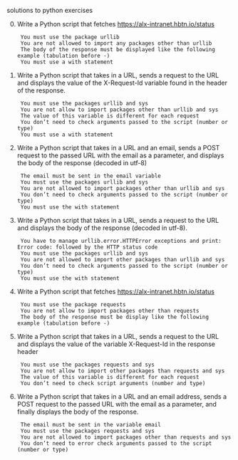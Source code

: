 solutions to python exercises

0. Write a Python script that fetches https://alx-intranet.hbtn.io/status

        You must use the package urllib
        You are not allowed to import any packages other than urllib
        The body of the response must be displayed like the following example (tabulation before -)
        You must use a with statement

1. Write a Python script that takes in a URL, sends a request to the URL and displays the value of the X-Request-Id variable found in the header of the response.

        You must use the packages urllib and sys
        You are not allow to import packages other than urllib and sys
        The value of this variable is different for each request
        You don’t need to check arguments passed to the script (number or type)
        You must use a with statement

2. Write a Python script that takes in a URL and an email, sends a POST request to the passed URL with the email as a parameter, and displays the body of the response (decoded in utf-8)

        The email must be sent in the email variable
        You must use the packages urllib and sys
        You are not allowed to import packages other than urllib and sys
        You don’t need to check arguments passed to the script (number or type)
        You must use the with statement

3. Write a Python script that takes in a URL, sends a request to the URL and displays the body of the response (decoded in utf-8).

        You have to manage urllib.error.HTTPError exceptions and print: Error code: followed by the HTTP status code
        You must use the packages urllib and sys
        You are not allowed to import other packages than urllib and sys
        You don’t need to check arguments passed to the script (number or type)
        You must use the with statement

4. Write a Python script that fetches https://alx-intranet.hbtn.io/status

        You must use the package requests
        You are not allow to import packages other than requests
        The body of the response must be display like the following example (tabulation before -)

5. Write a Python script that takes in a URL, sends a request to the URL and displays the value of the variable X-Request-Id in the response header

        You must use the packages requests and sys
        You are not allow to import other packages than requests and sys
        The value of this variable is different for each request
        You don’t need to check script arguments (number and type)

6. Write a Python script that takes in a URL and an email address, sends a POST request to the passed URL with the email as a parameter, and finally displays the body of the response.

        The email must be sent in the variable email
        You must use the packages requests and sys
        You are not allowed to import packages other than requests and sys
        You don’t need to error check arguments passed to the script (number or type)
